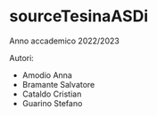 # sourceTesinaASDi
Anno accademico 2022/2023

Autori:
- Amodio Anna
- Bramante Salvatore
- Cataldo Cristian
- Guarino Stefano